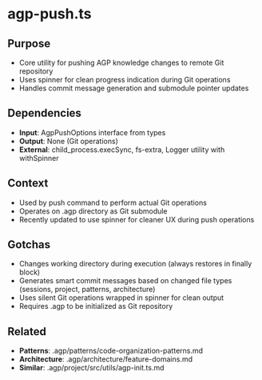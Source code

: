 # agp-push.ts

## Purpose
- Core utility for pushing AGP knowledge changes to remote Git repository
- Uses spinner for clean progress indication during Git operations
- Handles commit message generation and submodule pointer updates

## Dependencies
- **Input**: AgpPushOptions interface from types
- **Output**: None (Git operations)
- **External**: child_process.execSync, fs-extra, Logger utility with withSpinner

## Context
- Used by push command to perform actual Git operations
- Operates on .agp directory as Git submodule
- Recently updated to use spinner for cleaner UX during push operations

## Gotchas
- Changes working directory during execution (always restores in finally block)
- Generates smart commit messages based on changed file types (sessions, project, patterns, architecture)
- Uses silent Git operations wrapped in spinner for clean output
- Requires .agp to be initialized as Git repository

## Related
- **Patterns**: .agp/patterns/code-organization-patterns.md
- **Architecture**: .agp/architecture/feature-domains.md
- **Similar**: .agp/project/src/utils/agp-init.ts.md